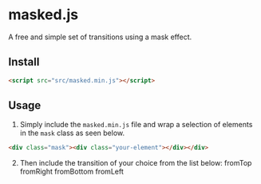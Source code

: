 # masked.js
A free and simple set of transitions using a mask effect.

Install
--------------
```html
<script src="src/masked.min.js"></script>
```

Usage
--------------
  1. Simply include the `masked.min.js` file and wrap a selection of elements in the `mask` class as seen below.
  
  ```html
  <div class="mask"><div class="your-element"></div></div>
  ```
  
  2. Then include the transition of your choice from the list below:
      fromTop
      fromRight
      fromBottom
      fromLeft
